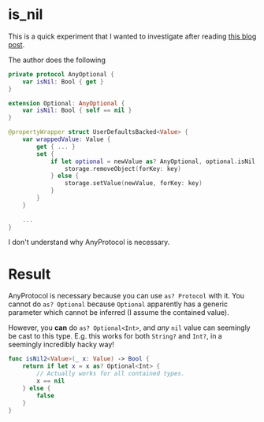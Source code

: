 # is_nil

This is a quick experiment that I wanted to investigate after reading [this blog post](https://www.swiftbysundell.com/articles/property-wrappers-in-swift/).

The author does the following

```swift
private protocol AnyOptional {
    var isNil: Bool { get }
}

extension Optional: AnyOptional {
    var isNil: Bool { self == nil }
}

@propertyWrapper struct UserDefaultsBacked<Value> {
    var wrappedValue: Value {
        get { ... }
        set {
            if let optional = newValue as? AnyOptional, optional.isNil {
                storage.removeObject(forKey: key)
            } else {
                storage.setValue(newValue, forKey: key)
            }
        }
    }
    
    ...
}
```

I don't understand why AnyProtocol is necessary.

# Result

AnyProtocol is necessary because you can use `as? Protocol` with it. You cannot do `as? Optional` because `Optional` apparently has a generic parameter which cannot be inferred (I assume the contained value).

However, you **can** do `as? Optional<Int>`, and *any* `nil` value can seemingly be cast to this type. E.g. this works for both `String?` and `Int?`, in a seemingly incredibly hacky way!

```swift
func isNil2<Value>(_ x: Value) -> Bool {
    return if let x = x as? Optional<Int> {
        // Actually works for all contained types.
        x == nil
    } else {
        false
    }
}
```

